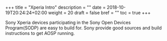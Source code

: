 +++
title = "Xperia Intro"
description = ""
date = 2018-10-19T20:24:24+02:00
weight = 20
draft = false
bref = ""
toc = true
+++

Sony Xperia devices participating in the Sony Open Devices Program(SODP) are
easy to build for. Sony provide good sources and build instructions to get AOSP
running.
